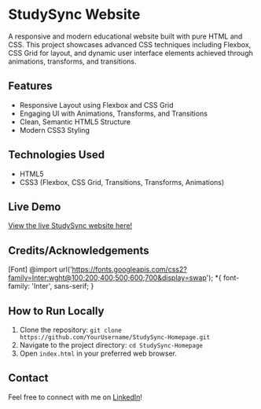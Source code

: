 # StudySync Website

A responsive and modern educational website built with pure HTML and CSS. This project showcases advanced CSS techniques including Flexbox, CSS Grid for layout, and dynamic user interface elements achieved through animations, transforms, and transitions.

## Features

* Responsive Layout using Flexbox and CSS Grid
* Engaging UI with Animations, Transforms, and Transitions
* Clean, Semantic HTML5 Structure
* Modern CSS3 Styling

## Technologies Used

* HTML5
* CSS3 (Flexbox, CSS Grid, Transitions, Transforms, Animations)


## Live Demo
[View the live StudySync website here!](https://jtanu1654.github.io/StudySync-Homepage/)

## Credits/Acknowledgements 
[Font]
@import url('https://fonts.googleapis.com/css2?family=Inter:wght@100;200;400;500;600;700&display=swap');
*{
    font-family: 'Inter', sans-serif;
}


## How to Run Locally

1.  Clone the repository:
    `git clone https://github.com/YourUsername/StudySync-Homepage.git`
2.  Navigate to the project directory:
    `cd StudySync-Homepage`
3.  Open `index.html` in your preferred web browser.

## Contact

Feel free to connect with me on [LinkedIn](https://www.linkedin.com/in/tanushree-jatia-443b2a186)!
